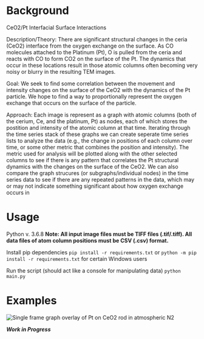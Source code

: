 Background 
===============
CeO2/Pt Interfacial Surface Interactions

Description/Theory: 
    There are significant structural changes in the ceria (CeO2) interface from the oxygen exchange
on the surface. As CO molecules attached to the Platinum (Pt), O is pulled from the ceria and reacts 
with CO to form CO2 on the surface of the Pt. The dynamics that occur in these locations result in 
those atomic columns often becoming very noisy or blurry in the resulting TEM images.

Goal:
    We seek to find some correlation between the movement and intensity changes on the surface of the 
CeO2 with the dynamics of the Pt particle. We hope to find a way to proportionally represent
the oxygen exchange that occurs on the surface of the particle.

Approach:
    Each image is represent as a graph with atomic columns (both of the cerium, Ce, and the platinum, Pt)
as nodes, each of which stores the postition and intensity of the atomic column at that time. Iterating 
through the time series stack of these graphs we can create seperate time series lists to analyze the 
data (e.g., the change in positions of each column over time, or some other metric that combines 
the position and intensity).
    The metric used for analysis will be plotted along with the other selected columns to see if there is
any pattern that correlates the Pt structural dynamics with the changes on the surface of the CeO2.
    We can also compare the graph strucures (or subgraphs/individual nodes) in the time series data to see if 
there are any repeated patterns in the data, which may or may not indicate something significant about how
oxygen exchange occurs in 

Usage
===============
Python v. 3.6.8
**Note: All input image files must be TIFF files (.tif/.tiff). All data files of atom column positions  must be CSV (.csv) format.**

Install pip dependencies
`pip install -r requirements.txt` or `python -m pip install -r requirements.txt` for certain Windows users

Run the script (should act like a console for manipulating data)
`python main.py`

Examples
===============
![Single frame graph overlay of Pt on CeO2 rod in atmospheric N2](https://drive.google.com/open?id=12e_KlGYdAI1wEZyNkuFifd1UlKGQ6o47)


***Work in Progress***
